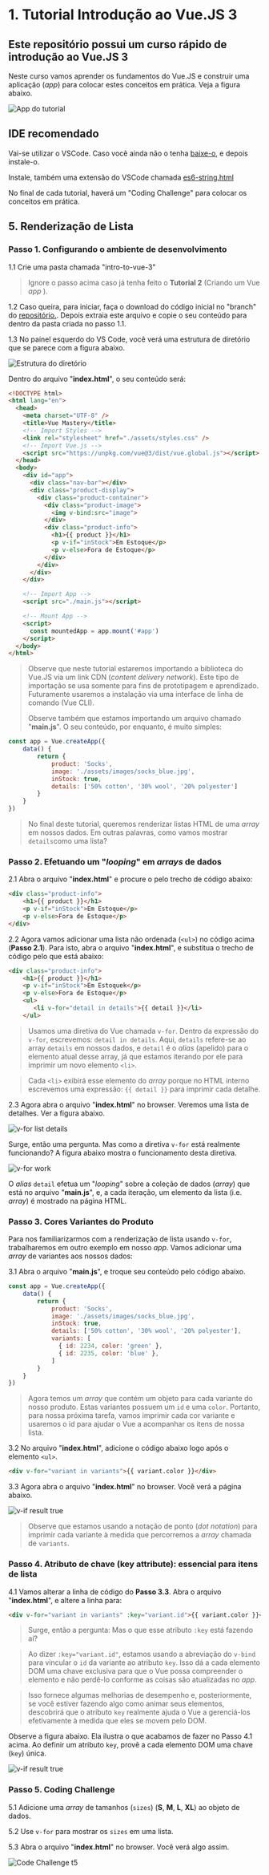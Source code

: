 # **1. Tutorial Introdução ao Vue.JS 3**

## **Este repositório possui um curso rápido de introdução ao Vue.JS 3**

Neste curso vamos aprender os fundamentos do Vue.JS e construir uma aplicação (_app_) para colocar estes conceitos em prática. Veja a figura abaixo.

![App do tutorial](img_readme/imagem_aplicativo_vue.png)

## **IDE recomendado**

Vai-se utilizar o VSCode. Caso você ainda não o tenha [baixe-o](https://code.visualstudio.com/download), e depois instale-o.

Instale, também uma extensão do VSCode chamada [es6-string.html](https://marketplace.visualstudio.com/items?itemName=Tobermory.es6-string-html)

No final de cada tutorial, haverá um "Coding Challenge" para colocar os conceitos em prática.

## **5. Renderização de Lista**

### **Passo 1. Configurando o ambiente de desenvolvimento**

1.1 Crie uma pasta chamada "intro-to-vue-3"

>Ignore o passo acima caso já tenha feito o **Tutorial 2** (Criando um Vue _app_ ).

1.2 Caso queira, para iniciar, faça o download do código inicial no "branch" do [repositório.](https://github.com/csp1po/intro_vue_3/tree/t5-start). Depois extraia este arquivo e copie o seu conteúdo para dentro da pasta criada no passo 1.1.

1.3 No painel esquerdo do VS Code, você verá uma estrutura de diretório que se parece com a figura abaixo.

![Estrutura do diretório](img_readme/estrutura_diretorio_vue.jpg)

Dentro do arquivo "**index.html**", o seu conteúdo será:

```html
<!DOCTYPE html>
<html lang="en">
  <head>
    <meta charset="UTF-8" />
    <title>Vue Mastery</title>
    <!-- Import Styles -->
    <link rel="stylesheet" href="./assets/styles.css" />
    <!-- Import Vue.js -->
    <script src="https://unpkg.com/vue@3/dist/vue.global.js"></script>
  </head>
  <body>
    <div id="app">
      <div class="nav-bar"></div>
      <div class="product-display">
        <div class="product-container">
          <div class="product-image">
            <img v-bind:src="image">
          </div>
          <div class="product-info">
            <h1>{{ product }}</h1>
            <p v-if="inStock">Em Estoque</p>
            <p v-else>Fora de Estoque</p>
          </div>
        </div>
      </div>
    </div>

    <!-- Import App -->
    <script src="./main.js"></script>

    <!-- Mount App -->
    <script>
      const mountedApp = app.mount('#app')
    </script>
  </body>
</html>
```

> Observe que neste tutorial estaremos importando a biblioteca do Vue.JS via um link CDN (_content delivery network_). Este tipo de importação se usa somente para fins de prototipagem e aprendizado. Futuramente usaremos a instalação via uma interface de linha de comando (Vue CLI).
>
>Observe também que estamos importando um arquivo chamado "**main.js**". O seu conteúdo, por enquanto, é muito simples:

```javascript
const app = Vue.createApp({
    data() {
        return {
            product: 'Socks',
            image: './assets/images/socks_blue.jpg',
            inStock: true,
            details: ['50% cotton', '30% wool', '20% polyester']
        }
    }
})
```

>No final deste tutorial, queremos renderizar listas HTML de uma _array_ em nossos dados. Em outras palavras, como vamos mostrar ``details``como uma lista?


### **Passo 2. Efetuando um "*looping*" em _arrays_ de dados**

2.1 Abra o arquivo "**index.html**" e procure o pelo trecho de código abaixo:

```html
<div class="product-info">
    <h1>{{ product }}</h1>
    <p v-if="inStock">Em Estoque</p>
    <p v-else>Fora de Estoque</p>
</div>
```

2.2 Agora vamos adicionar uma lista não ordenada (``<ul>``) no código acima (**Passo 2.1**). Para isto, abra o arquivo "**index.html**", e substitua o trecho de código pelo que está abaixo:

```html
<div class="product-info">
    <h1>{{ product }}</h1>
    <p v-if="inStock">Em Estoquek</p>
    <p v-else>Fora de Estoque</p>
    <ul>
       <li v-for="detail in details">{{ detail }}</li>
    </ul>
```

>Usamos uma diretiva do Vue chamada ``v-for``. Dentro da expressão do ``v-for``, escrevemos: ``detail in details``. Aqui, ``details`` refere-se ao array ``details`` em nossos dados, e ``detail`` é o _alias_ (apelido) para o elemento atual desse array, já que estamos iterando por ele para imprimir um novo elemento ``<li>``.

>Cada ``<li>`` exibirá esse elemento do _array_ porque no HTML interno escrevemos uma expressão: ``{{ detail }}`` para imprimir cada detalhe.  

2.3 Agora abra o arquivo "**index.html**" no browser. Veremos uma lista de detalhes. Ver a figura abaixo.

![v-for list details](img_readme/v-for_directive_list_details.png)

Surge, então uma pergunta. Mas como a diretiva ``v-for`` está realmente funcionando? A figura abaixo mostra o funcionamento desta diretiva.

![v-for work](img_readme/v-for_work.png)

O _alias_ ``detail`` efetua um "_looping_" sobre a coleção de dados (_array_) que está no arquivo "**main.js**", e, a cada iteração, um elemento da lista (i.e. _array_) é mostrado na página HTML.



### **Passo 3. Cores Variantes do Produto**

Para nos familiarizarmos com a renderização de lista usando ``v-for``, trabalharemos em outro exemplo em nosso _app_. Vamos adicionar uma _array_ de variantes aos nossos dados:

3.1  Abra o arquivo "**main.js**", e troque seu conteúdo pelo código abaixo.

```javascript
const app = Vue.createApp({
    data() {
        return {
            product: 'Socks',
            image: './assets/images/socks_blue.jpg',
            inStock: true,
            details: ['50% cotton', '30% wool', '20% polyester'],
            variants: [
              { id: 2234, color: 'green' },
              { id: 2235, color: 'blue' },
            ]
        }
    }
})
```

>Agora temos um _array_ que contém um objeto para cada variante do nosso produto. Estas variantes possuem um ``id`` e uma ``color``. Portanto, para nossa próxima tarefa, vamos imprimir cada cor variante e usaremos o id para ajudar o Vue a acompanhar os itens de nossa lista.

3.2 No arquivo "**index.html**", adicione o código abaixo logo após o elemento ``<ul>``.

```html
<div v-for="variant in variants">{{ variant.color }}</div>
```

3.3 Agora abra o arquivo "**index.html**" no browser. Você verá a página abaixo.

![v-if result true](img_readme/v-for_directive_list_variants_1.png)

>Observe que estamos usando a notação de ponto (_dot notation_) para imprimir cada variante à medida que percorremos a _array_ chamada de ``variants``.


### **Passo 4. Atributo de chave (key attribute): essencial para itens de lista**

4.1 Vamos alterar a linha de código do **Passo 3.3**. Abra o arquivo "**index.html**", e altere a linha para:

```html
<div v-for="variant in variants" :key="variant.id">{{ variant.color }}</div>
```
>Surge, então a pergunta: Mas o que esse atributo ``:key`` está fazendo aí?

>Ao dizer ``:key="variant.id"``, estamos usando a abreviação do ``v-bind`` para vincular o ``id`` da variante ao atributo ``key``. Isso dá a cada elemento DOM uma chave exclusiva para que o Vue possa compreender o elemento e não perdê-lo conforme as coisas são atualizadas no _app_.

>Isso fornece algumas melhorias de desempenho e, posteriormente, se você estiver fazendo algo como animar seus elementos, descobrirá que o atributo ``key`` realmente ajuda o Vue a gerenciá-los efetivamente à medida que eles se movem pelo DOM.

Observe a figura abaixo. Ela ilustra o que acabamos de fazer no Passo 4.1 acima. Ao definir um atributo ``key``, provê a cada elemento DOM uma chave (``key``) única.

![v-if result true](img_readme/v-for_setting_key_attribute.png)


### **Passo 5. Coding Challenge**

5.1 Adicione uma _array_ de tamanhos (``sizes``) (**S**, **M**, **L**, **XL**) ao objeto de dados.


5.2 Use ``v-for`` para mostrar os ``sizes`` em uma lista.


5.3 Abra o arquivo "**index.html**" no browser. Você verá algo assim.

![Code Challenge t5](img_readme/code_challenge_t5.png)



